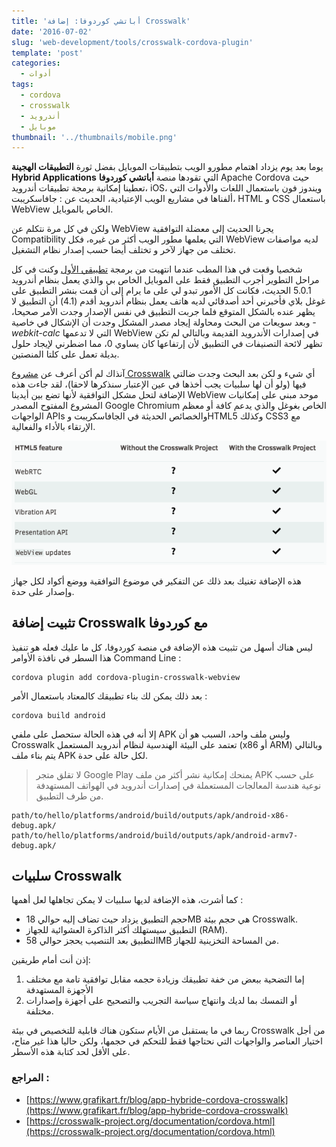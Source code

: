 ```yaml
---
title: 'أباتشي كوردوفا: إضافة Crosswalk'
date: '2016-07-02'
slug: 'web-development/tools/crosswalk-cordova-plugin'
template: 'post'
categories:
  - أدوات
tags:
  - cordova
  - crosswalk
  - أندرويد
  - موبايل
thumbnail: '../thumbnails/mobile.png'
---
```


يوما بعد يوم يزداد اهتمام مطورو الويب بتطبيقات الموبايل بفضل ثورة **التطبيقات الهجينة Hybrid Applications** التي تقودها منصة **أباتشي كوردوفا** Apache Cordova حيث تعطينا إمكانية برمجة تطبيقات أندرويد، iOS، ويندوز فون باستعمال اللغات والأدوات التي ألفناها في مشاريع الويب الإعتيادية، الحديث عن : جافاسكريبت، HTML و CSS باستعمال WebView الخاص بالموبايل.

ولكن في كل مرة نتكلم عن WebView يجرنا الحديث إلى معضلة التوافقية Compatibility التي يعلمها مطور الويب أكثر من غيره، فكل WebView لديه مواصفات تختلف من جهاز لآخر و تختلف أيضا حسب إصدار نظام التشغيل.

شخصيا وقعت في هذا المطب عندما انتهيت من برمجة [تطبيقي الأول](https://play.google.com/store/apps/details?id=com.alrabeeh.anziapps) وكنت في كل مراحل التطوير أجرب التطبيق فقط على الموبايل الخاص بي والذي يعمل بنظام أندرويد 5.0.1 الحديث، فكانت كل الأمور تبدو لي على ما يرام إلى أن قمت بنشر التطبيق على غوغل بلاي فأخبرني أحد أصدقائي لديه هاتف يعمل بنظام أندرويد أقدم (4.1) أن التطبيق لا يظهر عنده بالشكل المتوقع فلما جربت التطبيق في نفس الإصدار وجدت الأمر صحيحا، وبعد سويعات من البحث ومحاولة إيجاد مصدر المشكل وجدت أن الإشكال في خاصية _\-webkit-calc_ التي لا تدعمها WebView في إصدارات الأندرويد القديمة وبالتالي لم تكن تظهر لائحة التصنيفات في التطبيق لأن إرتفاعها كان يساوي 0، مما اضطرني لإيجاد حلول بديلة تعمل على كلتا المنصتين.

آنذاك لم أكن أعرف عن [مشروع Crosswalk](https://crosswalk-project.org/) أي شيء و لكن بعد البحث وجدت ضالتي فيها (ولو أن لها سلبيات يجب أخذها في عين الإعتبار سنذكرها لاحقا)، لقد جاءت هذه الإضافة لتحل مشكل التوافقية لأنها تضع بين أيدينا WebView موحد مبني على إمكانيات المشروع المفتوح المصدر Google Chromium الخاص بغوغل والذي يدعم كافة أو معظم الواجهات APIs والخصائص الحديثة في الجافاسكريبت وHTML5 وكذلك CSS3 مع الإرتقاء بالأداء والفعالية.

[![Crosswalk HTML5 features](../images/crosswalk-runtime.png)](../images/crosswalk-runtime.png)

هذه الإضافة تغنيك بعد ذلك عن التفكير في موضوع التوافقية ووضع أكواد لكل جهاز وإصدار على حدة.

## تثبيت إضافة Crosswalk مع كوردوفا

ليس هناك أسهل من تثبيت هذه الإضافة في منصة كوردوفا، كل ما عليك فعله هو تنفيذ هذا السطر في نافذة الأوامر Command Line :

```
cordova plugin add cordova-plugin-crosswalk-webview
```

بعد ذلك يمكن لك بناء تطبيقك كالمعتاد باستعمال الأمر :

```
cordova build android
```

إلا أنه في هذه الحالة ستحصل على ملفي APK وليس ملف واحد، السبب هو أن Crosswalk تعتمد على البيئة الهندسية لنظام أندرويد المستعمل (x86 أو ARM) وبالتالي يتم بناء ملف APK لكل حالة على حدة.

> لا تقلق متجر Google Play يمنحك إمكانية نشر أكثر من ملف APK على حسب نوعية هندسة المعالجات المستعملة في إصدارات أندرويد في الهواتف المستهدفة من طرف التطبيق.

```
path/to/hello/platforms/android/build/outputs/apk/android-x86-debug.apk/
path/to/hello/platforms/android/build/outputs/apk/android-armv7-debug.apk/
```

## سلبيات Crosswalk

كما أشرت، هذه الإضافة لديها سلبيات لا يمكن تجاهلها لعل أهمها :

- حجم التطبيق يزداد حيث تضاف إليه حوالي 18MB هي حجم بيئة Crosswalk.
- التطبيق سيستهلك أكثر الذاكرة العشوائية للجهاز (RAM).
- التطبيق بعد التنصيب يحجز حوالي 58MB من المساحة التخزينية للجهاز.

إذن أنت أمام طريقين:

1. إما التضحية ببعض من خفة تطبيقك وزيادة حجمه مقابل توافقية تامة مع مختلف الأجهزة المستهدفة
2. أو التمسك بما لديك وانتهاج سياسة التجريب والتصحيح على أجهزة وإصدارات مختلفة.

ربما في ما يستقبل من الأيام ستكون هناك قابلية للتخصيص في بيئة Crosswalk من أجل اختيار العناصر والواجهات التي نحتاجها فقط للتحكم في حجمها، ولكن حاليا هذا غير متاح، على الأقل لحد كتابة هذه الأسطر.

### المراجع :

- [https://www.grafikart.fr/blog/app-hybride-cordova-crosswalk](https://www.grafikart.fr/blog/app-hybride-cordova-crosswalk)
- [https://crosswalk-project.org/documentation/cordova.html](https://crosswalk-project.org/documentation/cordova.html)
